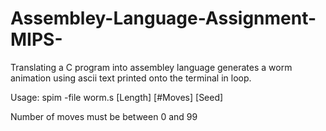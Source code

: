 # Assembley-Language-Assignment-MIPS-
Translating a C program into assembley language generates a worm animation using ascii text printed onto the terminal in loop. 

Usage: spim -file worm.s [Length] [#Moves] [Seed]

Number of moves must be between 0 and 99
